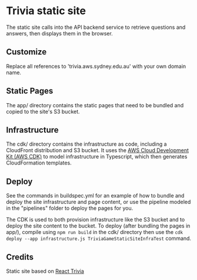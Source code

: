 # Trivia static site

The static site calls into the API backend service to retrieve questions and answers, then displays them in the browser.

## Customize

Replace all references to 'trivia.aws.sydney.edu.au' with your own domain name.

## Static Pages

The app/ directory contains the static pages that need to be bundled and copied to the site's S3 bucket.

## Infrastructure

The cdk/ directory contains the infrastructure as code, including a CloudFront distribution and S3 bucket.  It uses the [AWS Cloud Development Kit (AWS CDK)](https://github.com/awslabs/aws-cdk) to model infrastructure in Typescript, which then generates CloudFormation templates.

## Deploy

See the commands in buildspec.yml for an example of how to bundle and deploy the site infrastructure and page content, or use the pipeline modeled in the "pipelines" folder to deploy the pages for you.

The CDK is used to both provision infrastructure like the S3 bucket and to deploy the site content to the bucket.  To deploy (after bundling the pages in app/), compile using `npm run build` in the cdk/ directory then use the `cdk deploy --app infrastructure.js TriviaGameStaticSiteInfraTest` command.

## Credits

Static site based on [React Trivia](https://github.com/ccoenraets/react-trivia)
